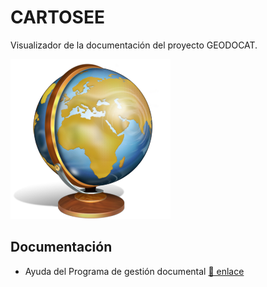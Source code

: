 # CARTOSEE

Visualizador de la documentación del proyecto GEODOCAT. 

![](documentacion/img/icono-big.png)

## Documentación

* Ayuda del Programa de gestión documental [🔗 enlace](documentacion/ayuda-cartosee.md)



